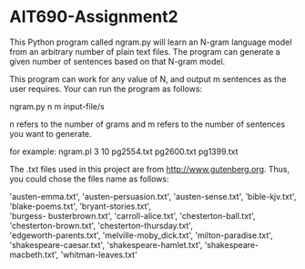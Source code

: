 # AIT690-Assignment2

This Python program called ngram.py will learn an N-gram language model from an arbitrary number of plain text files. The program can generate a given number of sentences based on that N-gram model. 

This program can work for any value of N, and output m sentences as the user requires. Your can run the program as follows:

   ngram.py n m input-file/s
   
n refers to the number of grams and m refers to the number of sentences you want to generate.

for example:
   ngram.pl 3 10 pg2554.txt pg2600.txt pg1399.txt
   
   
The .txt files used in this project are from <http://www.gutenberg.org>. Thus, you could chose the files name as follows:

   'austen-emma.txt', 'austen-persuasion.txt', 'austen-sense.txt', 'bible-kjv.txt', 'blake-poems.txt', 'bryant-stories.txt',  
   'burgess-  busterbrown.txt', 'carroll-alice.txt', 'chesterton-ball.txt', 'chesterton-brown.txt', 'chesterton-thursday.txt',  
   'edgeworth-parents.txt', 'melville-moby_dick.txt', 'milton-paradise.txt', 'shakespeare-caesar.txt', 
   'shakespeare-hamlet.txt',   'shakespeare-macbeth.txt', 'whitman-leaves.txt'
   
